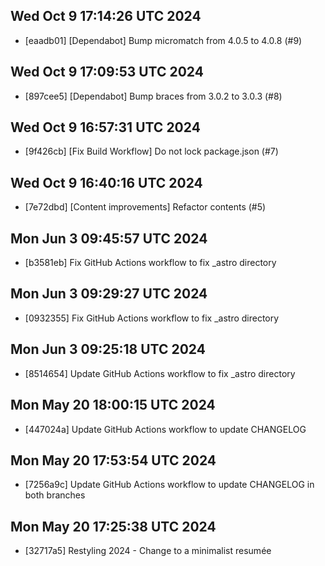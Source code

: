 ## Wed Oct  9 17:14:26 UTC 2024
- [eaadb01] [Dependabot] Bump micromatch from 4.0.5 to 4.0.8 (#9)

## Wed Oct  9 17:09:53 UTC 2024
- [897cee5] [Dependabot] Bump braces from 3.0.2 to 3.0.3 (#8)

## Wed Oct  9 16:57:31 UTC 2024
- [9f426cb] [Fix Build Workflow] Do not lock package.json (#7)

## Wed Oct  9 16:40:16 UTC 2024
- [7e72dbd] [Content improvements] Refactor contents (#5)

## Mon Jun  3 09:45:57 UTC 2024
- [b3581eb] Fix GitHub Actions workflow to fix _astro directory

## Mon Jun  3 09:29:27 UTC 2024
- [0932355] Fix GitHub Actions workflow to fix _astro directory

## Mon Jun  3 09:25:18 UTC 2024
- [8514654] Update GitHub Actions workflow to fix _astro directory

## Mon May 20 18:00:15 UTC 2024
- [447024a] Update GitHub Actions workflow to update CHANGELOG

## Mon May 20 17:53:54 UTC 2024
- [7256a9c] Update GitHub Actions workflow to update CHANGELOG in both branches

## Mon May 20 17:25:38 UTC 2024
- [32717a5] Restyling 2024 - Change to a minimalist resumée
